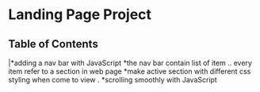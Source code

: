 # Landing Page Project

## Table of Contents
|*adding a nav bar with JavaScript
*the nav bar contain list of item .. every item refer to a section in web page
*make active section with different css styling when come to view .
*scrolling smoothly with JavaScript
